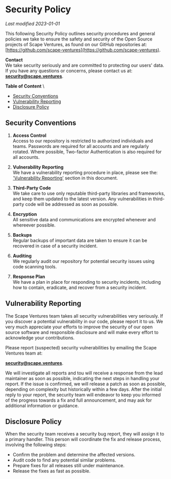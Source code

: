# Security Policy

_Last modified 2023-01-01_

This following Security Policy outlines security procedures and general policies 
we take to ensure the safety and security of the Open Source projects of 
Scape Ventures, as found on our GitHub repositories at: 
[https://github.com/scape-ventures](https://github.com/scape-ventures).


**Contact** \
We take security seriously and are committed to protecting our users' data. 
If you have any questions or concerns, please contact us at:
**[security@scape.ventures](mailto:security@scape.ventures)**.

**Table of Content** \
  * [Security Conventions](#security-conventions)
  * [Vulnerability Reporting](#vulnerability-reporting)
  * [Disclosure Policy](#disclosure-policy)


## Security Conventions


1. **Access Control** \
Access to our repository is restricted to authorized individuals and teams. 
Passwords are required for all accounts and are regularly rotated. 
Where possible, Two-factor Authentication is also required for all accounts.

2. **Vulnerability Reporting** \
We have a vulnerability reporting procedure in place, please see the: 
['Vulnerability Reporting'](#vulnerability-reporting) section in this document.

3. **Third-Party Code** \
We take care to use only reputable third-party libraries and frameworks, 
and keep them updated to the latest version. Any vulnerabilities in 
third-party code will be addressed as soon as possible.

4. **Encryption** \
All sensitive data and communications are encrypted whenever and whereever 
possible.

5. **Backups** \
Regular backups of important data are taken to ensure it can be recovered in 
case of a security incident.

6. **Auditing** \
We regularly audit our repository for potential security issues using code 
scanning tools.

7. **Response Plan** \
We have a plan in place for responding to security incidents, including how 
to contain, eradicate, and recover from a security incident.






## Vulnerability Reporting

The Scape Ventures team takes all security vulnerabilities very seriously. 
If you discover a potential vulnerability in our code, please report it to us. 
We very much appreciate your efforts to improve the security of our open source 
software and responsible disclosure and will make every effort to acknowledge 
your contributions. 

Please report (suspected) security vulnerabilities by emailing the 
Scape Ventures team at:

**[security@scape.ventures](mailto:security@scape.ventures)**. 


We will investigate all reports and tou will receive a response from the lead 
maintainer as soon as possible, indicating the next steps in handling your report.
If the issue is confirmed, we will release a patch as soon as possible, 
depending on complexity but historically within a few days.
After the initial reply to your report, the security team will endeavor 
to keep you informed of the progress towards a fix and full announcement, 
and may ask for additional information or guidance.


## Disclosure Policy

When the security team receives a security bug report, they will assign it
to a primary handler. This person will coordinate the fix and release
process, involving the following steps:

  * Confirm the problem and determine the affected versions.
  * Audit code to find any potential similar problems.
  * Prepare fixes for all releases still under maintenance.
  * Release the fixes as fast as possible.


